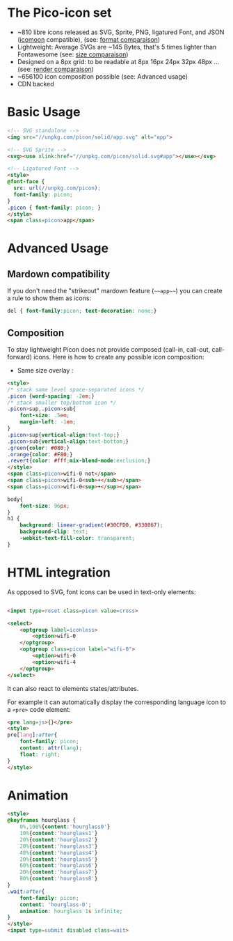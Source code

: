 # The Pico-icon set

- ~810 libre icons released as SVG, Sprite, PNG, ligatured Font, and JSON ([icomoon](https://icomoon.io/app) compatible), (see: [format comparaison](https://github.com/yne/picon/wiki/format))
- Lightweight: Average SVGs are ~145 Bytes, that's 5 times lighter than Fontawesome (see: [size comparaison](https://github.com/yne/picon/wiki/size))
- Designed on a 8px grid: to be readable at 8px 16px 24px 32px 48px ... (see: [render comparaison](https://github.com/yne/picon/wiki/render))
- ~656100 icon composition possible (see: Advanced usage)
- CDN backed

# Basic Usage

```html
<!-- SVG standalone -->
<img src="//unpkg.com/picon/solid/app.svg" alt="app">

<!-- SVG Sprite -->
<svg><use xlink:href="//unpkg.com/picon/solid.svg#app"></use></svg>

<!-- Ligatured Font -->
<style>
@font-face {
  src: url(//unpkg.com/picon);
  font-family: picon;
}
.picon { font-family: picon; }
</style>
<span class=picon>app</span>
```

# Advanced Usage

## Mardown compatibility

If you don't need the "strikeout" mardown feature (`~~app~~`) you can create a rule to show them as icons:

```css
del { font-family:picon; text-decoration: none;}
```

## Composition

To stay lightweight Picon does not provide composed (call-in, call-out, call-forward) icons.
Here is how to create any possible icon composition:

- Same size overlay :
```html
<style>
/* stack same level space-separated icons */
.picon {word-spacing: -2em;}
/* stack smaller top/bottom icon */
.picon>sup,.picon>sub{
	font-size: .5em;
	margin-left: -1em;
}
.picon>sup{vertical-align:text-top;}
.picon>sub{vertical-align:text-bottom;}
.green{color: #080;}
.orange{color: #F80;}
.revert{color: #fff;mix-blend-mode:exclusion;}
</style>
<span class=picon>wifi-0 not</span>
<span class=picon>wifi-0<sub>+</sub></span>
<span class=picon>wifi-0<sup>+</sup></span>
```

```css
body{
	font-size: 96px;
}
h1 {
	background: linear-gradient(#30CFD0, #330867);
	background-clip: text;
	-webkit-text-fill-color: transparent;
}
```

# HTML integration

As opposed to SVG, font icons can be used in text-only elements:

```html

<input type=reset class=picon value=cross>

<select>
	<optgroup label=iconless>
		<option>wifi-0
	</optgroup>
	<optgroup class=picon label="wifi-0">
		<option>wifi-0
		<option>wifi-4
	</optgroup>
</select>
```

It can also react to elements states/attributes.

For example it can automatically display the corresponding language icon to a `<pre>` code element:

```html
<pre lang=js>{}</pre>
<style>
pre[lang]:after{
	font-family: picon;
	content: attr(lang);
	float: right;
}
</style>
```

# Animation

```html
<style>
@keyframes hourglass {
	0%,100%{content:'hourglass0'}
	10%{content:'hourglass1'}
	20%{content:'hourglass2'}
	20%{content:'hourglass3'}
	40%{content:'hourglass4'}
	20%{content:'hourglass5'}
	60%{content:'hourglass6'}
	20%{content:'hourglass7'}
	80%{content:'hourglass8'}
}
.wait:after{
	font-family: picon;
	content: 'hourglass-0';
	animation: hourglass 1s infinite;
}
</style>
<input type=submit disabled class=wait>
```
